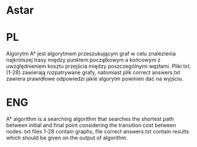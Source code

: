 # Astar
# PL
Algorytm A* jest algorytmem przeszukującym graf w celu znalezienia najkrótszej trasy między punktem początkowym a końcowym z uwzględnieniem kosztu przejścia między poszczególnymi węzłami.
Pliki txt. (1-28) zawierają rozpatrywane grafy, natomiast plik correct answers.txt zawiera prawidłowe odpowiedzi jakie algorytm powinien dać na wyjściu.
# ENG
A* algorithm is a searching algorithm that searches the shortest path between initial and final point considering the transition cost between nodes.
txt files 1-28 contain graphs, file correct answers.txt contain results which should be given on the output of algorithm.
